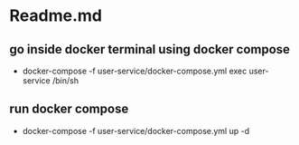 # Readme.md

## go inside docker terminal using docker compose

- docker-compose -f user-service/docker-compose.yml exec user-service /bin/sh

## run docker compose

- docker-compose -f user-service/docker-compose.yml up -d
